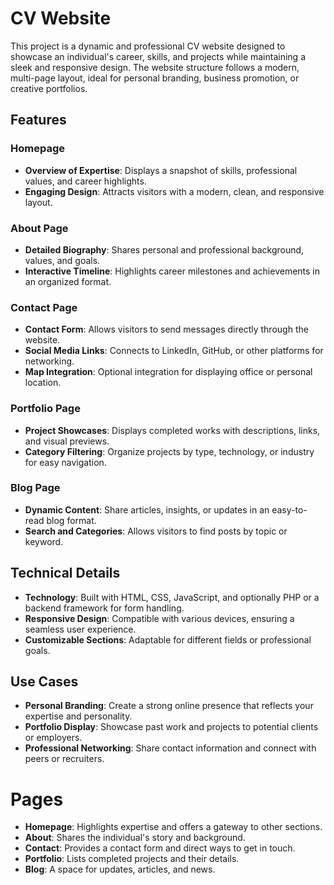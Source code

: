 # CV Website

This project is a dynamic and professional CV website designed to showcase an individual's career, skills, and projects while maintaining a sleek and responsive design. The website structure follows a modern, multi-page layout, ideal for personal branding, business promotion, or creative portfolios.

## Features

### Homepage
- **Overview of Expertise**: Displays a snapshot of skills, professional values, and career highlights.  
- **Engaging Design**: Attracts visitors with a modern, clean, and responsive layout.

### About Page
- **Detailed Biography**: Shares personal and professional background, values, and goals.  
- **Interactive Timeline**: Highlights career milestones and achievements in an organized format.

### Contact Page
- **Contact Form**: Allows visitors to send messages directly through the website.  
- **Social Media Links**: Connects to LinkedIn, GitHub, or other platforms for networking.  
- **Map Integration**: Optional integration for displaying office or personal location.

### Portfolio Page
- **Project Showcases**: Displays completed works with descriptions, links, and visual previews.  
- **Category Filtering**: Organize projects by type, technology, or industry for easy navigation.

### Blog Page
- **Dynamic Content**: Share articles, insights, or updates in an easy-to-read blog format.  
- **Search and Categories**: Allows visitors to find posts by topic or keyword.  

## Technical Details
- **Technology**: Built with HTML, CSS, JavaScript, and optionally PHP or a backend framework for form handling.  
- **Responsive Design**: Compatible with various devices, ensuring a seamless user experience.  
- **Customizable Sections**: Adaptable for different fields or professional goals.  

## Use Cases
- **Personal Branding**: Create a strong online presence that reflects your expertise and personality.  
- **Portfolio Display**: Showcase past work and projects to potential clients or employers.  
- **Professional Networking**: Share contact information and connect with peers or recruiters.

# Pages

- **Homepage**: Highlights expertise and offers a gateway to other sections.
- **About**: Shares the individual's story and background.
- **Contact**: Provides a contact form and direct ways to get in touch.
- **Portfolio**: Lists completed projects and their details.
- **Blog**: A space for updates, articles, and news.
